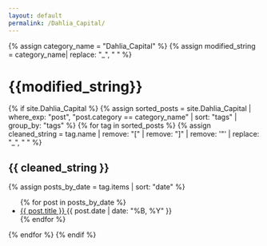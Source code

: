 ```yaml
---
layout: default
permalink: /Dahlia_Capital/
---
```


{% assign category_name = "Dahlia_Capital" %}
{% assign modified_string = category_name| replace: "_", " " %}
<h1>{{modified_string}}</h1>
{% if site.Dahlia_Capital %}
{% assign sorted_posts = site.Dahlia_Capital | where_exp: "post", "post.category == category_name" | sort: "tags" | group_by: "tags" %}
{% for tag in sorted_posts %}
{% assign cleaned_string = tag.name | remove: "[" | remove: "]" | remove: '"' | replace: "_", " " %}
<h2>{{ cleaned_string }}</h2>
{% assign posts_by_date = tag.items | sort: "date" %}
<ul>
{% for post in posts_by_date %}
<li><a href="{{ post.url | relative_url }}">{{ post.title }} </a><span>{{ post.date | date: "%B, %Y" }}</span></li>
{% endfor %}
</ul>
{% endfor %}
{% endif %}
